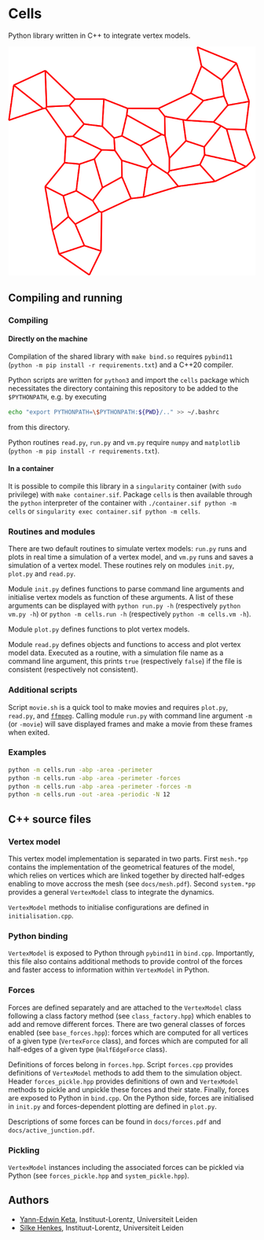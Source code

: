 # Cells

Python library written in C++ to integrate vertex models.

![polygonal tiling](docs/cells.svg)

## Compiling and running

### Compiling

#### Directly on the machine

Compilation of the shared library with `make bind.so` requires `pybind11` (`python -m pip install -r requirements.txt`) and a C++20 compiler.

Python scripts are written for `python3` and import the `cells` package which necessitates the directory containing this repository to be added to the `$PYTHONPATH`, e.g. by executing
```bash
echo "export PYTHONPATH=\$PYTHONPATH:${PWD}/.." >> ~/.bashrc
```
from this directory.

Python routines `read.py`, `run.py` and `vm.py` require `numpy` and `matplotlib` (`python -m pip install -r requirements.txt`).

#### In a container

It is possible to compile this library in a `singularity` container (with `sudo` privilege) with `make container.sif`. Package `cells` is then available through the `python` interpreter of the container with `./container.sif python -m cells` or `singularity exec container.sif python -m cells`.

### Routines and modules

There are two default routines to simulate vertex models: `run.py` runs and plots in real time a simulation of a vertex model, and `vm.py` runs and saves a simulation of a vertex model. These routines rely on modules `init.py`, `plot.py` and `read.py`.

Module `init.py` defines functions to parse command line arguments and initialise vertex models as function of these arguments. A list of these arguments can be displayed with `python run.py -h` (respectively `python vm.py -h`) or `python -m cells.run -h` (respectively `python -m cells.vm -h`).

Module `plot.py` defines functions to plot vertex models.

Module `read.py` defines objects and functions to access and plot vertex model data. Executed as a routine, with a simulation file name as a command line argument, this prints `true` (respectively `false`) if the file is consistent (respectively not consistent).

### Additional scripts

Script `movie.sh` is a quick tool to make movies and requires `plot.py`, `read.py`, and [`ffmpeg`](https://ffmpeg.org/download.html). Calling module `run.py` with command line argument `-m` (or `-movie`) will save displayed frames and make a movie from these frames when exited.

### Examples

```bash
python -m cells.run -abp -area -perimeter
python -m cells.run -abp -area -perimeter -forces
python -m cells.run -abp -area -perimeter -forces -m
python -m cells.run -out -area -periodic -N 12
```

## C++ source files

### Vertex model

This vertex model implementation is separated in two parts. First `mesh.*pp` contains the implementation of the geometrical features of the model, which relies on vertices which are linked together by directed half-edges enabling to move accross the mesh (see `docs/mesh.pdf`). Second `system.*pp` provides a general `VertexModel` class to integrate the dynamics.

`VertexModel` methods to initialise configurations are defined in `initialisation.cpp`.

### Python binding

`VertexModel` is exposed to Python through `pybind11` in `bind.cpp`. Importantly, this file also contains additional methods to provide control of the forces and faster access to information within `VertexModel` in Python.

### Forces

Forces are defined separately and are attached to the `VertexModel` class following a class factory method (see `class_factory.hpp`) which enables to add and remove different forces. There are two general classes of forces enabled (see `base_forces.hpp`): forces which are computed for all vertices of a given type (`VertexForce` class), and forces which are computed for all half-edges of a given type (`HalfEdgeForce` class).

Definitions of forces belong in `forces.hpp`. Script `forces.cpp` provides definitions of `VertexModel` methods to add them to the simulation object. Header `forces_pickle.hpp` provides definitions of own and `VertexModel` methods to pickle and unpickle these forces and their state. Finally, forces are exposed to Python in `bind.cpp`. On the Python side, forces are initialised in `init.py` and forces-dependent plotting are defined in `plot.py`.

Descriptions of some forces can be found in `docs/forces.pdf` and `docs/active_junction.pdf`.

### Pickling

`VertexModel` instances including the associated forces can be pickled via Python (see `forces_pickle.hpp` and `system_pickle.hpp`).

## Authors

- [Yann-Edwin Keta](keta@lorentz.leidenuniv.nl), Instituut-Lorentz, Universiteit Leiden
- [Silke Henkes](shenkes@lorentz.leidenuniv.nl), Instituut-Lorentz, Universiteit Leiden

